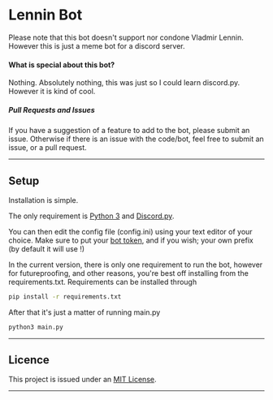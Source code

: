 # Lennin Bot
Please note that this bot doesn't support nor condone Vladmir Lennin. However this is just a meme bot for a discord server.

#### What is special about this bot?
Nothing. Absolutely nothing, this was just so I could learn discord.py. However it is kind of cool.

##### Pull Requests and Issues
If you have a suggestion of a feature to add to the bot, please submit an issue.
Otherwise if there is an issue with the code/bot, feel free to submit an issue, or a pull request.
____

## Setup
Installation is simple.

The only requirement is [Python 3](https://www.python.org/downloads/) and [Discord.py](https://pypi.org/project/discord.py/).

You can then edit the config file (config.ini) using your text editor of your choice. Make sure to put your [bot token](https://www.writebots.com/discord-bot-token/), and if you wish; your own prefix (by default it will use !)

In the current version, there is only one requirement to run the bot, however for futureproofing, and other reasons, you're best off installing from the requirements.txt.
Requirements can be installed through 
```sh
pip install -r requirements.txt
```

After that it's just a matter of running main.py
```sh
python3 main.py
```
___
## Licence
This project is issued under an [MIT License](https://github.com/Piblokto/LenninBot/blob/master/LICENSE.txt).

___



